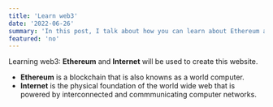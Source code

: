 ```yaml
---
title: 'Learn web3'
date: '2022-06-26'
summary: 'In this post, I talk about how you can learn about Ethereum and Internet to understand web3 better.'
featured: 'no'
---
```


Learning web3: **Ethereum** and **Internet** will be used to create this website.

- **Ethereum** is a blockchain that is also knowns as a world computer. 
- **Internet** is the physical foundation of the world wide web that is powered by interconnected and commmunicating computer networks. 